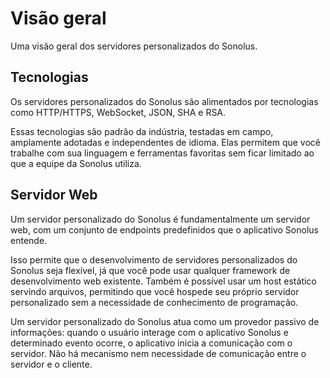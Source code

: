 # Visão geral

Uma visão geral dos servidores personalizados do Sonolus.

## Tecnologias

Os servidores personalizados do Sonolus são alimentados por tecnologias como HTTP/HTTPS, WebSocket, JSON, SHA e RSA.

Essas tecnologias são padrão da indústria, testadas em campo, amplamente adotadas e independentes de idioma. Elas permitem que você trabalhe com sua linguagem e ferramentas favoritas sem ficar limitado ao que a equipe da Sonolus utiliza.

## Servidor Web

Um servidor personalizado do Sonolus é fundamentalmente um servidor web, com um conjunto de endpoints predefinidos que o aplicativo Sonolus entende.

Isso permite que o desenvolvimento de servidores personalizados do Sonolus seja flexível, já que você pode usar qualquer framework de desenvolvimento web existente. Também é possível usar um host estático servindo arquivos, permitindo que você hospede seu próprio servidor personalizado sem a necessidade de conhecimento de programação.

Um servidor personalizado do Sonolus atua como um provedor passivo de informações: quando o usuário interage com o aplicativo Sonolus e determinado evento ocorre, o aplicativo inicia a comunicação com o servidor. Não há mecanismo nem necessidade de comunicação entre o servidor e o cliente.

